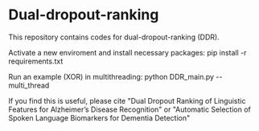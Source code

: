 # Dual-dropout-ranking
This repository contains codes for dual-dropout-ranking (DDR).

Activate a new enviroment and install necessary packages:
pip install -r requirements.txt

Run an example (XOR) in multithreading:
python DDR_main.py --multi_thread

If you find this is useful, please cite "Dual Dropout Ranking of Linguistic Features for Alzheimer’s Disease Recognition" or "Automatic Selection of Spoken Language Biomarkers for Dementia Detection"
